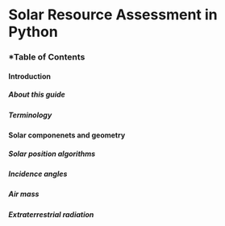 # Solar Resource Assessment in Python


### *Table of Contents

#### Introduction
##### About this guide
##### Terminology


#### Solar componenets and geometry
##### Solar position algorithms
##### Incidence angles
##### Air mass
##### Extraterrestrial radiation

